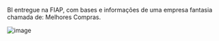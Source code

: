 BI entregue na FIAP, com bases e informações de uma empresa fantasia chamada de: Melhores Compras.

![image](https://github.com/user-attachments/assets/266ade4b-b160-4467-a2d4-afaaad4e1804)
